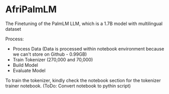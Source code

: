 # AfriPalmLM
The Finetuning of the PalmLM LLM, which is a 1.7B model with multilingual dataset

Process:
* Process Data (Data is processed within notebook environment because we can't store on Github - 0.99GB)
* Train Tokenizer (270,000 and 70,000)
* Build Model
* Evaluate Model

To train the tokenizer, kindly check the notebook section for the tokenizer trainer notebook. (ToDo: Convert notebook to pythin script)
